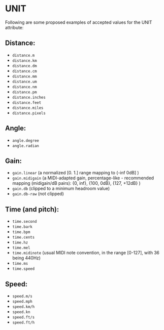 # UNIT

Following are some proposed examples of accepted values for the UNIT attribute:

## Distance:
- `distance.m`
- `distance.km`
- `distance.dm`
- `distance.cm`
- `distance.mm`
- `distance.um`
- `distance.nm`
- `distance.pm`
- `distance.inches`
- `distance.feet`
- `distance.miles`
- `distance.pixels`

## Angle:
- `angle.degree`
- `angle.radian`

## Gain:
- `gain.linear` (a normalized [0. 1.] range mapping to (-inf 0dB] )
- `gain.midigain`  (a MIDI-adapted gain, percentage-like - recommended mapping (midigain/dB pairs): {0, inf}, {100, 0dB}, {127, +12dB} )
- `gain.db` (clipped to a minimum headroom value)
- `gain.db-raw` (not clipped)

## Time (and pitch):
- `time.second`
- `time.bark`
- `time.bpm`
- `time.cents`
- `time.hz`
- `time.mel`
- `time.midinote` (usual MIDI note convention, in the range [0-127], with 36 being 440Hz)
- `time.ms`
- `time.speed`

## Speed:
- `speed.m/s`
- `speed.mph`
- `speed.km/h`
- `speed.kn`
- `speed.ft/s`
- `speed.ft/h`
